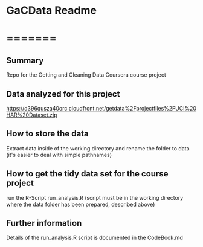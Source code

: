 # GaCData Readme
# =======

## Summary
Repo for the Getting and Cleaning Data Coursera course project

## Data analyzed for this project
https://d396qusza40orc.cloudfront.net/getdata%2Fprojectfiles%2FUCI%20HAR%20Dataset.zip

## How to store the data
Extract data inside of the working directory and rename the folder to data (it's easier to deal with simple pathnames)

## How to get the tidy data set for the course project
run the R-Script run_analysis.R (script must be in the working directory where the data folder has been prepared, described above)

## Further information
Details of the run_analysis.R script is documented in the CodeBook.md